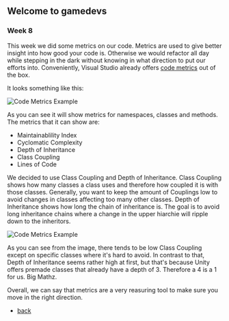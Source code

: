 ## Welcome to gamedevs

### Week 8

This week we did some metrics on our code.
Metrics are used to give better insight into how good your code is.
Otherwise we would refactor all day while stepping in the dark without knowing in what direction to put our efforts into.
Conveniently, Visual Studio already offers [code metrics](https://www.c-sharpcorner.com/article/measure-your-code-using-code-metrics/) out of the box.

It looks something like this:

![Code Metrics Example](https://albgei.github.io/gamedevs/Pictures/Code%20Metric%20Example.jpg)

As you can see it will show metrics for namespaces, classes and methods.
The metrics that it can show are:
- Maintainablility Index
- Cyclomatic Complexity
- Depth of Inheritance
- Class Coupling
- Lines of Code

We decided to use Class Coupling and Depth of Inheritance.
Class Coupling shows how many classes a class uses and therefore how coupled it is with those classes.
Generally, you want to keep the amount of Couplings low to avoid changes in classes affecting too many other classes.
Depth of Inheritance shows how long the chain of inheritance is.
The goal is to avoid long inheritance chains where a change in the upper hiarchie will ripple down to the inheritors.

![Code Metrics Example](https://albgei.github.io/gamedevs/Pictures/Our%20Metrics.png)

As you can see from the image, there tends to be low Class Coupling except on specific classes where it's hard to avoid.
In contrast to that, Depth of Inheritance seems rather high at first, but that's because Unity offers premade classes that already have a depth of 3.
Therefore a 4 is a 1 for us. Big Mathz.

Overall, we can say that metrics are a very reasuring tool to make sure you move in the right direction.

- [back](https://albgei.github.io/gamedevs/index)

<script src="https://utteranc.es/client.js"
        repo="albgei/gamedevs"
        issue-term="pathname"
        label="commentary_"
        theme="github-dark"
        crossorigin="anonymous"
        async>
